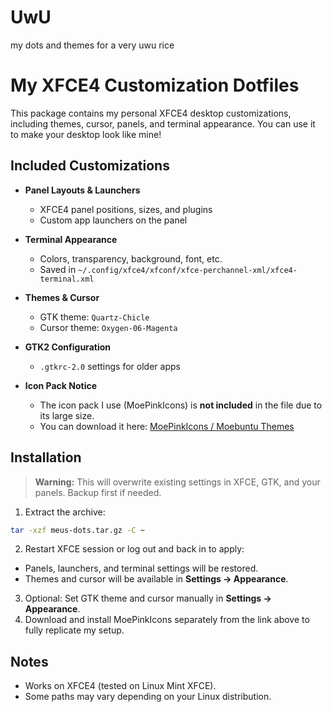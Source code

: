 # UwU
my dots and themes for a very uwu rice
# My XFCE4 Customization Dotfiles

This package contains my personal XFCE4 desktop customizations, including themes, cursor, panels, and terminal appearance. You can use it to make your desktop look like mine!

## Included Customizations

* **Panel Layouts & Launchers**

  * XFCE4 panel positions, sizes, and plugins
  * Custom app launchers on the panel

* **Terminal Appearance**

  * Colors, transparency, background, font, etc.
  * Saved in `~/.config/xfce4/xfconf/xfce-perchannel-xml/xfce4-terminal.xml`

* **Themes & Cursor**

  * GTK theme: `Quartz-Chicle`
  * Cursor theme: `Oxygen-06-Magenta`

* **GTK2 Configuration**

  * `.gtkrc-2.0` settings for older apps

* **Icon Pack Notice**

  * The icon pack I use (MoePinkIcons) is **not included** in the file due to its large size.
  * You can download it here: [MoePinkIcons / Moebuntu Themes](https://moebuntu.web.fc2.com/moethemes_eng.html)

## Installation

> **Warning:** This will overwrite existing settings in XFCE, GTK, and your panels. Backup first if needed.

1. Extract the archive:

```bash
tar -xzf meus-dots.tar.gz -C ~
```

2. Restart XFCE session or log out and back in to apply:

* Panels, launchers, and terminal settings will be restored.
* Themes and cursor will be available in **Settings → Appearance**.

3. Optional: Set GTK theme and cursor manually in **Settings → Appearance**.
4. Download and install MoePinkIcons separately from the link above to fully replicate my setup.

## Notes

* Works on XFCE4 (tested on Linux Mint XFCE).
* Some paths may vary depending on your Linux distribution.
